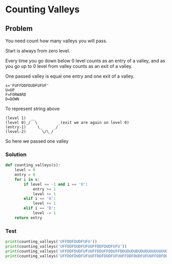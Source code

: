 # Counting Valleys

## Problem

You need count how many valleys you will pass.

Start is always from zero level.

Every time you go down below 0 level counts as an entry of a valley, and as you go up to 0 level from valley counts as an exit of a valley.

One passed valley is equal one entry and one exit of a valley.

```
s='FUFFDDFDUDFUFUF'
U=UP
F=FORWARD
D=DOWN
```
To represent string above
```
(level 1)  __
(level 0)_/  \         _(exit we are again on level 0)
(entry-1)     \_     _/
(level-2)       \/\_/
```
So here we passed one valley

### Solution
```python
def counting_valleys(s): 
    level = 0
    entry = 0
    for i in s:
        if level == -1 and i == 'U':
            entry += 1
            level += 1
        elif i == 'U':
            level += 1
        elif i == 'D':
            level -= 1
    return entry
```

### Test
```python
print(counting_valleys('UFFDDFDUDFUFU'))
print(counting_valleys('UFFDDFDUDFUFUUFFDDFDUDFUFU'))
print(counting_valleys('UFFDDFDUDFUFUUFFDDUFFDDUFFDDUDUDUDUDUDUUUUUUUUU'))
print(counting_valleys('UFFDDFDUDFUFUUFFDDFDUDFUFUUFFDDFDUDFUFUUFFDDFDUDFUFU'))
```
